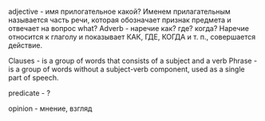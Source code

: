 adjective - имя прилогательное 
    какой?
    Именем прилагательным называется часть речи, которая обозначает признак предмета и отвечает на вопрос what?
Adverb - наречие 
    как? где? когда?
    Наречие относится к глаголу и показывает КАК, ГДЕ, КОГДА и т. п., совершается действие.

Clauses - is a group of words that consists of a subject and a verb
Phrase  - is a group of words without a subject-verb component, used as a single part of speech.

predicate - ?

opinion - мнение, взгляд